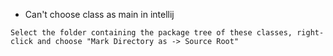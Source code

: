 - Can't choose class as main in intellij

```
Select the folder containing the package tree of these classes, right-click and choose "Mark Directory as -> Source Root"
```

